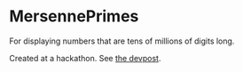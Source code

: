 # MersennePrimes
For displaying numbers that are tens of millions of digits long.

Created at a hackathon. See [the devpost](https://devpost.com/software/mersenneprimes).
